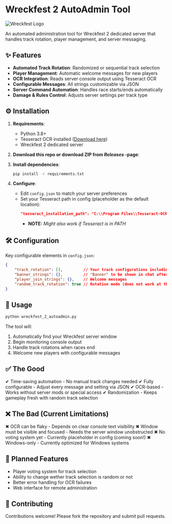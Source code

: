 # Wreckfest 2 AutoAdmin Tool

![Wreckfest Logo](https://wreckfest2.thqnordic.com/game-sites/wreckfest2/logo_wreckfest2.png)

An automated administration tool for Wreckfest 2 dedicated server that handles track rotation, player management, and server messaging.

## ✨ Features

- **Automated Track Rotation**: Randomized or sequential track selection
- **Player Management**: Automatic welcome messages for new players
- **OCR Integration**: Reads server console output using Tesseract OCR
- **Configurable Messages**: All strings customizable via JSON
- **Server Command Automation**: Handles race starts/ends automatically
- **Damage & Rules Control**: Adjusts server settings per track type

## ⚙️ Installation

1. **Requirements**:
   - Python 3.8+
   - Tesseract OCR installed ([Download here](https://github.com/UB-Mannheim/tesseract/wiki))
   - Wreckfest 2 dedicated server
  
2. **Download this repo or download ZIP from *Releases* -page**:

3. **Install dependencies**:
   ```bash
   pip install -r requirements.txt
   ```
4. **Configure**:
   - Edit `config.json` to match your server preferences
   - Set your Tesseract path in config (placeholder as the default location):
     ```json
     "tesseract_installation_path": "C:\\Program Files\\Tesseract-OCR\\tesseract.exe"
     ```
      - **NOTE:** *Might also work if Tesseract is in PATH*

## 🛠️ Configuration

Key configurable elements in `config.json`:
```json
{
    "track_rotation": [],         // Your track configurations including: laps, bots, damage, etc...
    "banner_strings": {},         // "Banner" to be shown in chat after every race
    "player_join_strings": {},    // Welcome messages
    "random_track_rotation": true // Rotation mode (does not work at the moment)
}
```
## 🚀 Usage

```bash
python wreckfest_2_autoadmin.py
```
The tool will:

  1. Automatically find your Wreckfest server window
  2. Begin monitoring console output
  3. Handle track rotations when races end
  4. Welcome new players with configurable messages

## ✅ The Good

✔ Time-saving automation - No manual track changes needed
✔ Fully configurable - Adjust every message and setting via JSON
✔ OCR-based - Works without server mods or special access
✔ Randomization - Keeps gameplay fresh with random track selection

## ❌ The Bad (Current Limitations)

✖ OCR can be flaky - Depends on clear console text visibility
✖ Window must be visible and focused - Needs the server window unobstructed
✖ No voting system yet - Currently placeholder in config (coming soon!)
✖ Windows-only - Currently optimized for Windows systems

## 🔮 Planned Features

  - Player voting system for track selection
  - Ability to change wether track selection is random or not
  - Better error handling for OCR failures
  - Web interface for remote administration

## 🤝 Contributing
Contributions welcome! Please fork the repository and submit pull requests.
